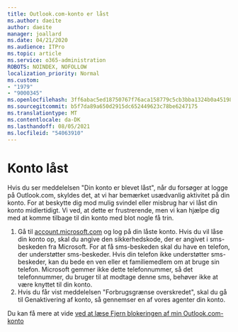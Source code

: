 ```yaml
---
title: Outlook.com-konto er låst
ms.author: daeite
author: daeite
manager: joallard
ms.date: 04/21/2020
ms.audience: ITPro
ms.topic: article
ms.service: o365-administration
ROBOTS: NOINDEX, NOFOLLOW
localization_priority: Normal
ms.custom:
- "1979"
- "9000345"
ms.openlocfilehash: 3ff6abac5ed18750767f76aca158779c5cb3bba1324b0a451987cc37b4b0e239
ms.sourcegitcommit: b5f7da89a650d2915dc652449623c78be6247175
ms.translationtype: MT
ms.contentlocale: da-DK
ms.lasthandoff: 08/05/2021
ms.locfileid: "54063910"
---
```

# <a name="account-locked"></a>Konto låst

Hvis du ser meddelelsen "Din konto er blevet låst", når du forsøger at logge på Outlook.com, skyldes det, at vi har bemærket usædvanlig aktivitet på din konto. For at beskytte dig mod mulig svindel eller misbrug har vi låst din konto midlertidigt. Vi ved, at dette er frustrerende, men vi kan hjælpe dig med at komme tilbage til din konto med blot nogle få trin.

1. Gå til [account.microsoft.com](https://go.microsoft.com/fwlink/?linkid=2090484) og log på din låste konto. Hvis du vil låse din konto op, skal du angive den sikkerhedskode, der er angivet i sms-beskeden fra Microsoft. For at få sms-beskeden skal du have en telefon, der understøtter sms-beskeder. Hvis din telefon ikke understøtter sms-beskeder, kan du bede en ven eller et familiemedlem om at bruge sin telefon. Microsoft gemmer ikke dette telefonnummer, så det telefonnummer, du bruger til at modtage denne sms, behøver ikke at være knyttet til din konto.
2. Hvis du får vist meddelelsen "Forbrugsgrænse [](https://go.microsoft.com/fwlink/?linkid=2090483) overskredet", skal du gå til Genaktivering af konto, så gennemser en af vores agenter din konto.

Du kan få mere at vide [ved at læse Fjern blokeringen af min Outlook.com-konto](https://support.office.com/article/f4ad2701-d166-4d8b-8a6a-9af2a1f8a4c4?wt.mc_id=Office_Outlook_com_Alchemy) 